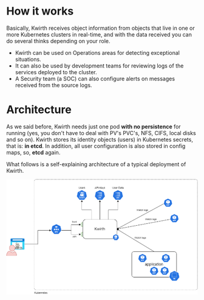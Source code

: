 # How it works
Basically, Kwirth receives object information from objects that live in one or more Kubernetes clusters in real-time, and with the data received you can do several thinks depending on your role.

  - Kwirth can be used on Operations areas for detecting exceptional situations.
  - It can also be used by development teams for reviewing logs of the services deployed to the cluster.
  - A Security team (a SOC) can also configure alerts on messages received from the source logs.

# Architecture
As we said before, Kwirth needs just one pod **with no persistence** for running (yes, you don't have to deal with PV's PVC's, NFS, CIFS, local disks and so on). Kwirth stores its identity objects (users) in Kubernetes secrets, that is: **in etcd**. In addition, all user configuration is also stored in config maps, so, **etcd** again.

What follows is a self-explaining architecture of a typical deployment of Kwirth.

![Kwirth architecture](./_media/kwirth-kwirth-arch.png)
